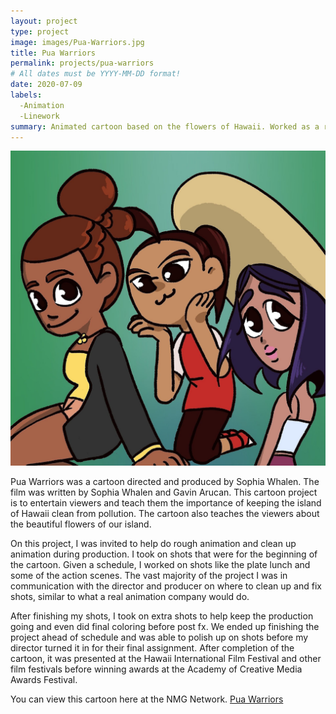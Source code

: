 ```yaml
---
layout: project
type: project
image: images/Pua-Warriors.jpg
title: Pua Warriors
permalink: projects/pua-warriors
# All dates must be YYYY-MM-DD format!
date: 2020-07-09
labels:
  -Animation
  -Linework
summary: Animated cartoon based on the flowers of Hawaii. Worked as a rough animator and clean up artist.
---
```


<img class="ui medium right floated rounded image" src="../images/Pua-Warriors.jpg">

Pua Warriors was a cartoon directed and produced by Sophia Whalen. The film was written by Sophia Whalen and Gavin Arucan. This cartoon project
is to entertain viewers and teach them the importance of keeping the island of Hawaii clean from pollution. The cartoon also teaches the viewers
about the beautiful flowers of our island. 

On this project, I was invited to help do rough animation and clean up animation during production. I took on shots that were for the beginning of the
cartoon. Given a schedule, I worked on shots like the plate lunch and some of the action scenes. The vast majority of the project I was in communication with the
director and producer on where to clean up and fix shots, similar to what a real animation company would do. 

After finishing my shots, I took on extra shots to help keep the production going and even did final coloring before post fx. We ended up finishing 
the project ahead of schedule and was able to polish up on shots before my director turned it in for their final assignment. After completion of the cartoon, 
it was presented at the Hawaii International Film Festival and other film festivals before winning awards at the Academy of Creative Media Awards Festival. 

You can view this cartoon here at the NMG Network. [Pua Warriors](https://nmgnetwork.com/watch/pua-warriors/)


 
